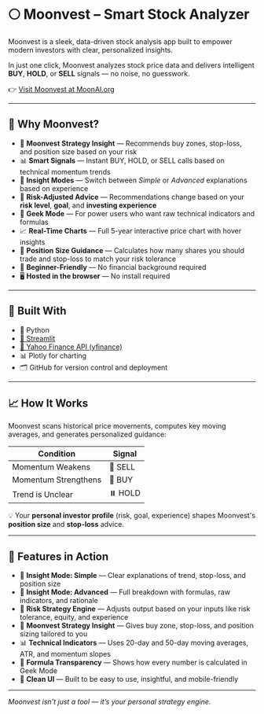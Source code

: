 # 🌕 Moonvest – Smart Stock Analyzer

Moonvest is a sleek, data-driven stock analysis app built to empower modern investors with clear, personalized insights.

In just one click, Moonvest analyzes stock price data and delivers intelligent **BUY**, **HOLD**, or **SELL** signals — no noise, no guesswork.

👉 [Visit Moonvest at MoonAI.org](http://moonai.org)

---

## 🚀 Why Moonvest?

- 🧠 **Moonvest Strategy Insight** — Recommends buy zones, stop-loss, and position size based on your risk
- 📊 **Smart Signals** — Instant BUY, HOLD, or SELL calls based on technical momentum trends
- 🔁 **Insight Modes** — Switch between *Simple* or *Advanced* explanations based on experience
- 💼 **Risk-Adjusted Advice** — Recommendations change based on your **risk level**, **goal**, and **investing experience**
- 🧠 **Geek Mode** — For power users who want raw technical indicators and formulas
- 📈 **Real-Time Charts** — Full 5-year interactive price chart with hover insights
- 📐 **Position Size Guidance** — Calculates how many shares you should trade and stop-loss to match your risk tolerance
- 👶 **Beginner-Friendly** — No financial background required
- 🖥️ **Hosted in the browser** — No install required

---

## 🧩 Built With

- 🐍 Python  
- [📘 Streamlit](https://streamlit.io)  
- [📡 Yahoo Finance API (yfinance)](https://pypi.org/project/yfinance/)  
- 📊 Plotly for charting  
- 🗂️ GitHub for version control and deployment

---

## 📈 How It Works

Moonvest scans historical price movements, computes key moving averages, and generates personalized guidance:

| Condition               | Signal       |
|------------------------|--------------|
| Momentum Weakens       | 🔻 SELL       |
| Momentum Strengthens   | 🚀 BUY        |
| Trend is Unclear       | ⏸️ HOLD       |

💡 Your **personal investor profile** (risk, goal, experience) shapes Moonvest's **position size** and **stop-loss** advice.

---

## 🧠 Features in Action

- 🔎 **Insight Mode: Simple** — Clear explanations of trend, stop-loss, and position size  
- 🔬 **Insight Mode: Advanced** — Full breakdown with formulas, raw indicators, and rationale  
- 📏 **Risk Strategy Engine** — Adjusts output based on your inputs like risk tolerance, equity, and experience  
- 📍 **Moonvest Strategy Insight** — Gives buy zone, stop-loss, and position sizing tailored to you  
- 📊 **Technical Indicators** — Uses 20-day and 50-day moving averages, ATR, and momentum slopes  
- 🧮 **Formula Transparency** — Shows how every number is calculated in Geek Mode  
- 🧘 **Clean UI** — Built to be easy to use, insightful, and mobile-friendly  

---

_Moonvest isn’t just a tool — it’s your personal strategy engine._

